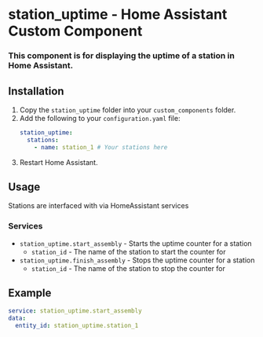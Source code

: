 # station_uptime - Home Assistant Custom Component
### This component is for displaying the uptime of a station in Home Assistant.

## Installation
1. Copy the `station_uptime` folder into your `custom_components` folder.
2. Add the following to your `configuration.yaml` file:
    ```yaml
    station_uptime:
      stations:
        - name: station_1 # Your stations here
    ```
3. Restart Home Assistant.

## Usage
Stations are interfaced with via HomeAssistant services
### Services
- `station_uptime.start_assembly` - Starts the uptime counter for a station
    - `station_id` - The name of the station to start the counter for
- `station_uptime.finish_assembly` - Stops the uptime counter for a station
    - `station_id` - The name of the station to stop the counter for

## Example
   ```yaml
   service: station_uptime.start_assembly
   data:
     entity_id: station_uptime.station_1
   ```